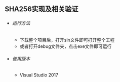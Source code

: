 ## SHA256实现及相关验证

+ ###### 运行方法

  + 下载整个项目后，打开sln文件即可打开整个工程
  + 或者打开debug文件夹，点击exe文件即可运行

+ ###### 使用版本

  + Visual Studio 2017